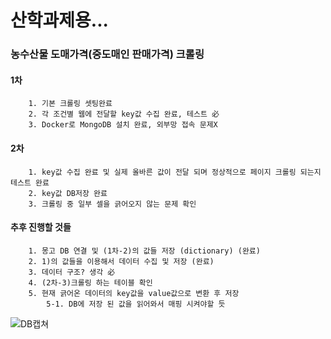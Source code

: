 # 산학과제용...

### **농수산물 도매가격**(**중도매인 판매가격**) 크롤링

#### 1차

        1. 기본 크롤링 셋팅완료
        2. 각 조건별 웹에 전달할 key값 수집 완료, 테스트 必
        3. Docker로 MongoDB 설치 완료, 외부망 접속 문제X

#### 2차

        1. key값 수집 완료 및 실제 올바른 값이 전달 되며 정상적으로 페이지 크롤링 되는지 테스트 완료
        2. key값 DB저장 완료
        3. 크롤링 중 일부 셀을 긁어오지 않는 문제 확인 

#### 추후 진행할 것들

        1. 몽고 DB 연결 및 (1차-2)의 값들 저장 (dictionary) (완료) 
        2. 1)의 값들을 이용해서 데이터 수집 및 저장 (완료)
        3. 데이터 구조? 생각 必
        4. (2차-3)크롤링 하는 테이블 확인
        5. 현재 긁어온 데이터의 key값을 value값으로 변환 후 저장
            5-1. DB에 저장 된 값을 읽어와서 매핑 시켜야할 듯


![DB캡쳐](https://user-images.githubusercontent.com/2025813/104085997-3a80f000-5297-11eb-95fc-3e181c57076a.png)

